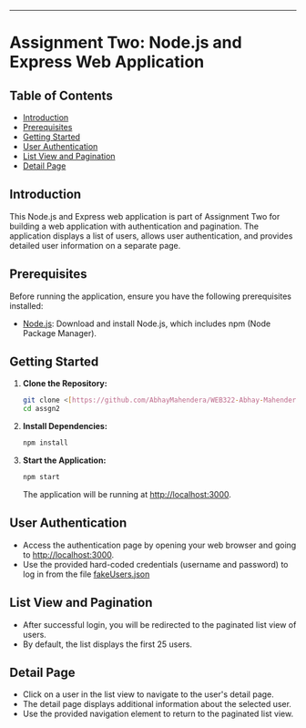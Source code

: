 

---

# Assignment Two: Node.js and Express Web Application

## Table of Contents

- [Introduction](#introduction)
- [Prerequisites](#prerequisites)
- [Getting Started](#getting-started)
- [User Authentication](#user-authentication)
- [List View and Pagination](#list-view-and-pagination)
- [Detail Page](#detail-page)

## Introduction

This Node.js and Express web application is part of Assignment Two for building a web application with authentication and pagination. The application displays a list of users, allows user authentication, and provides detailed user information on a separate page.

## Prerequisites

Before running the application, ensure you have the following prerequisites installed:

- [Node.js](https://nodejs.org/): Download and install Node.js, which includes npm (Node Package Manager).

## Getting Started

1. **Clone the Repository:**

   ```bash
   git clone <[https://github.com/AbhayMahendera/WEB322-Abhay-Mahendera](https://github.com/AbhayMahendera/WEB322-Abhay-Mahendera)>
   cd assgn2
   ```


2. **Install Dependencies:**

   ```bash
   npm install
   ```

3. **Start the Application:**

   ```bash
   npm start
   ```

   The application will be running at [http://localhost:3000](http://localhost:3000).

## User Authentication

- Access the authentication page by opening your web browser and going to [http://localhost:3000](http://localhost:3000).
- Use the provided hard-coded credentials (username and password) to log in from the file [fakeUsers.json](https://github.com/AbhayMahendera/WEB322-Abhay-Mahendera/blob/assgn-two/assgn2/fakeUsers.json)

## List View and Pagination

- After successful login, you will be redirected to the paginated list view of users.
- By default, the list displays the first 25 users.

## Detail Page

- Click on a user in the list view to navigate to the user's detail page.
- The detail page displays additional information about the selected user.
- Use the provided navigation element to return to the paginated list view.
